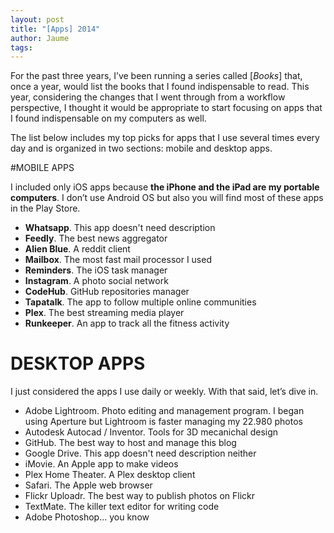 ```yaml
---
layout: post
title: "[Apps] 2014"
author: Jaume
tags:
---
```


For the past three years, I’ve been running a series called [*Books*] that, once a year, would list the books that I found indispensable to read. This year, considering the changes that I went through from a workflow perspective, I thought it would be appropriate to start focusing on apps that I found indispensable on my computers as well.

The list below includes my top picks for apps that I use several times every day and is organized in two sections: mobile and desktop apps.

#MOBILE APPS

I included only iOS apps because **the iPhone and the iPad are my portable computers**. I don’t use Android OS but also you will find most of these apps in the Play Store.

- **Whatsapp**. This app doesn't need description
- **Feedly**. The best news aggregator
- **Alien Blue**. A reddit client
- **Mailbox**. The most fast mail processor I used
- **Reminders**. The iOS task manager
- **Instagram**. A photo social network
- **CodeHub**. GitHub repositories manager
- **Tapatalk**. The app to follow multiple online communities
- **Plex**. The best streaming media player
- **Runkeeper**. An app to track all the fitness activity

# DESKTOP APPS

I just considered the apps I use daily or weekly. With that said, let’s dive in.

- Adobe Lightroom. Photo editing and management program. I began using Aperture but Lightroom is faster managing my 22.980 photos
- Autodesk Autocad / Inventor. Tools for 3D mecanichal design
- GitHub. The best way to host and manage this blog
- Google Drive. This app doesn't need description neither
- iMovie. An Apple app to make videos
- Plex Home Theater. A Plex desktop client
- Safari. The Apple web browser
- Flickr Uploadr. The best way to publish photos on Flickr
- TextMate. The killer text editor for writing code
- Adobe Photoshop... you know